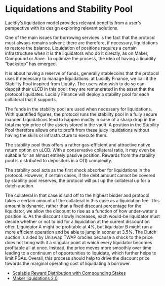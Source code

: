 # Liquidations and Stability Pool

Lucidly’s liquidation model provides relevant benefits from a user’s perspective with its design exploring relevant solutions.

One of the main issues for borrowing services is the fact that the protocol must always remains solvent: there are therefore, if necessary, liquidations to restore the balance. Liquidation of positions requires a certain infrastructure when it is the liquidators who do it directly, as on Maker, Compound or Aave. To optimize the process, the idea of having a liquidity “backstop” has emerged.

It is about having a reserve of funds, generally stablecoins that the protocol uses if necessary to manage liquidations: at Lucidly Finance, we call it the Stability Pool inspired from Liquity. The users who wish to do so can deposit their uLCD in this pool: they are remunerated in the asset that the protocol liquidates. Lucidly Finance will deploy a stability pool for each collateral that it supports.

The funds in the stability pool are used when necessary for liquidations. With quantified figures, the protocol runs the stability pool in a fully secure manner. Liquidations tend to happen mostly in case of a sharp drop in the total margin price of the assets stored in the vault. A position in the Stability Pool therefore allows one to profit from these juicy liquidations without having the skills or infrastructure to execute them.

The stability pool thus offers a rather gas-efficient and attractive native return option on uLCD. With a conservative collateral ratio, it may even be suitable for an almost entirely passive position. Rewards from the stability pool is distributed to depositors in a O(1) complexity.

The stability pool acts as the first shock absorber for liquidations in the protocol. However, if certain cases, if the debt amount cannot be covered by stability pool reserves, the protocol will put up the collateral up for a dutch auction.

The collateral in that case is sold off to the highest bidder and protocol takes a certain amount of the collateral in this case as a liquidation fee. This amount is dynamic, rather than a fixed discount percentage for the liquidator, we allow the discount to rise as a function of how under-water a position is. As the discount slowly increases, each would-be liquidator must decide whether or not to bid for a liquidation at the current discount on offer. Liquidator A might be profitable at 4%, but liquidator B might run a more efficient operation and be able to jump in sooner at 3.5%. The Dutch auction is aided by Uniswap TWAP oracles because a shock to the price does not bring with it a singular point at which every liquidator becomes profitable all at once. Instead, the price moves more smoothly over time leading to a continuum of opportunities to liquidate, which further helps to limit PGAs. Overall, this process should help to drive the discount price towards the marginal operating cost of liquidating a borrower.

- [Scalable Reward Distribution with Compounding Stakes](https://github.com/liquity/liquity/blob/master/papers/Scalable_Reward_Distribution_with_Compounding_Stakes.pdf)
- [Maker liquidations 2.0](https://arxiv.org/pdf/2201.03519.pdf)